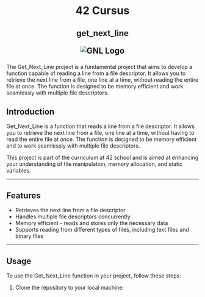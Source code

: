 <h1 align=center>
  42 Cursus
 </h1>
<h2 align=center>
  get_next_line

  ![GNL Logo](https://game.42sp.org.br/static/assets/achievements/get_next_linem.png)

  </h2>

The Get_Next_Line project is a fundamental project that aims to develop a function capable of reading a line from a file descriptor. It allows you to retrieve the next line from a file, one line at a time, without reading the entire file at once. The function is designed to be memory efficient and work seamlessly with multiple file descriptors.

## Introduction

Get_Next_Line is a function that reads a line from a file descriptor. It allows you to retrieve the next line from a file, one line at a time, without having to read the entire file at once. The function is designed to be memory efficient and to work seamlessly with multiple file descriptors.

This project is part of the curriculum at 42 school and is aimed at enhancing your understanding of file manipulation, memory allocation, and static variables.

---

## Features

- Retrieves the next line from a file descriptor
- Handles multiple file descriptors concurrently
- Memory efficient - reads and stores only the necessary data
- Supports reading from different types of files, including text files and binary files

---

## Usage

To use the Get_Next_Line function in your project, follow these steps:

1. Clone the repository to your local machine:
